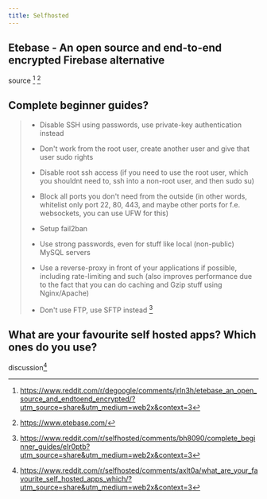 ```yaml
---
title: Selfhosted
---
```


## Etebase - An open source and end-to-end encrypted Firebase alternative

source [^1] [^2]

[^1]: https://www.reddit.com/r/degoogle/comments/jrln3h/etebase_an_open_source_and_endtoend_encrypted/?utm_source=share&utm_medium=web2x&context=3

[^2]: https://www.etebase.com/

## Complete beginner guides?

> - Disable SSH using passwords, use private-key authentication instead
>
> - Don't work from the root user, create another user and give that user sudo rights
>
> - Disable root ssh access (if you need to use the root user, which you shouldnt need to, ssh into a non-root user, and then sudo su)
>
> - Block all ports you don't need from the outside (in other words, whitelist only port 22, 80, 443, and maybe other ports for f.e. websockets, you can use UFW for this)
>
> - Setup fail2ban
>
> - Use strong passwords, even for stuff like local (non-public) MySQL servers
>
> - Use a reverse-proxy in front of your applications if possible, including rate-limiting and such (also improves performance due to the fact that you can do caching and Gzip stuff using Nginx/Apache)
>
> - Don't use FTP, use SFTP instead [^3]

[^3]: https://www.reddit.com/r/selfhosted/comments/bh8090/complete_beginner_guides/elr0ptb?utm_source=share&utm_medium=web2x&context=3

## What are your favourite self hosted apps? Which ones do you use?

discussion[^4]

[^4]: https://www.reddit.com/r/selfhosted/comments/axlt0a/what_are_your_favourite_self_hosted_apps_which/?utm_source=share&utm_medium=web2x&context=3